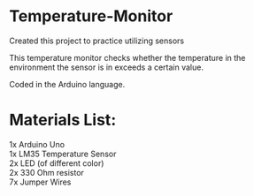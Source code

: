 # Temperature-Monitor

Created this project to practice utilizing sensors

This temperature monitor checks whether the temperature in the environment the sensor is in exceeds a certain value.

 Coded in the Arduino language.
# Materials List:
 1x Arduino Uno
 <br />
 1x LM35 Temperature Sensor
 <br />
 2x LED (of different color)
 <br />
 2x 330 Ohm resistor
 <br />
 7x Jumper Wires
